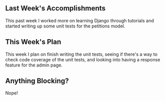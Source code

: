 ## Last Week's Accomplishments

This past week I worked more on learning Django through tutorials and started writing up some unit tests for the petitions model.

## This Week's Plan

This week I plan on finish writing the unit tests, seeing if there's a way to check code coverage of the unit tests, and looking into having a response feature for the admin page.

## Anything Blocking?

Nope!
